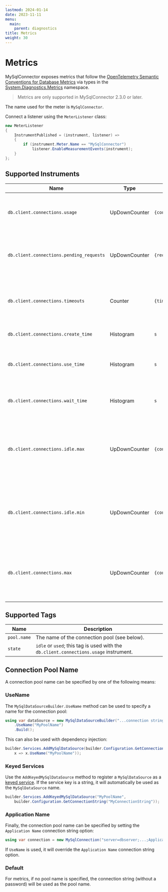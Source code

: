 ```yaml
---
lastmod: 2024-01-14
date: 2023-11-11
menu:
  main:
    parent: diagnostics
title: Metrics
weight: 30
---
```


# Metrics

MySqlConnector exposes metrics that follow the [OpenTelemetry Semantic Conventions for Database Metrics](https://opentelemetry.io/docs/specs/semconv/database/database-metrics/) via types in the [System.Diagnostics.Metrics](https://learn.microsoft.com/en-us/dotnet/api/system.diagnostics.metrics) namespace.

<blockquote class="note">Metrics are only supported in MySqlConnector 2.3.0 or later.</blockquote>

The name used for the meter is `MySqlConnector`.

Connect a listener using the `MeterListener` class:

```csharp
new MeterListener
{
    InstrumentPublished = (instrument, listener) =>
    {
        if (instrument.Meter.Name == "MySqlConnector")
            listener.EnableMeasurementEvents(instrument);
    }
};
```

## Supported Instruments

Name | Type | Unit | Description
--- | --- | --- | ---
`db.client.connections.usage` | UpDownCounter | `{connection}` | The number of connections that are currently in the state described by the state tag.
`db.client.connections.pending_requests` | UpDownCounter | `{request}` | The number of pending requests for an open connection, cumulative for the entire pool.
`db.client.connections.timeouts` | Counter | `{timeout}` | The number of connection timeouts that have occurred trying to obtain a connection from the pool.
`db.client.connections.create_time` | Histogram | `s` | The time it took to create a new connection.
`db.client.connections.use_time` | Histogram | `s` | The time between borrowing a connection and returning it to the pool.
`db.client.connections.wait_time` | Histogram | `s` | The time it took to obtain an open connection from the pool.
`db.client.connections.idle.max` | UpDownCounter | `{connection}` | The maximum number of idle open connections allowed; this corresponds to `MaximumPoolSize` in the connection string.
`db.client.connections.idle.min` | UpDownCounter | `{connection}` | The minimum number of idle open connections allowed; this corresponds to `MinimumPoolSize` in the connection string.
`db.client.connections.max` | UpDownCounter | `{connection}` | The maximum number of open connections allowed; this corresponds to `MaximumPoolSize` in the connection string.

## Supported Tags

Name | Description
--- | ---
`pool.name` | The name of the connection pool (see below).
`state` | `idle` or `used`; this tag is used with the `db.client.connections.usage` instrument.

## Connection Pool Name

A connection pool name can be specified by one of the following means:

### UseName

The `MySqlDataSourceBuilder.UseName` method can be used to specify a name for the connection pool:

```csharp
using var dataSource = new MySqlDataSourceBuilder("...connection string...")
    .UseName("MyPoolName")
    .Build();
```

This can also be used with dependency injection:

```csharp
builder.Services.AddMySqlDataSource(builder.Configuration.GetConnectionString("Default"),
    x => x.UseName("MyPoolName"));
```

### Keyed Services

Use the `AddKeyedMySqlDataSource` method to register a `MySqlDataSource` as a [keyed service](https://learn.microsoft.com/en-us/dotnet/core/whats-new/dotnet-8/runtime#keyed-di-services).
If the service key is a string, it will automatically be used as the `MySqlDataSource` name.

```csharp
builder.Services.AddKeyedMySqlDataSource("MyPoolName",
    builder.Configuration.GetConnectionString("MyConnectionString"));
```

### Application Name

Finally, the connection pool name can be specified by setting the `Application Name` connection string option:

```csharp
using var connection = new MySqlConnection("server=dbserver;...;Application Name=MyPoolName");
```

If `UseName` is used, it will override the `Application Name` connection string option.

### Default

For metrics, if no pool name is specified, the connection string (without a password) will be used as the pool name.
